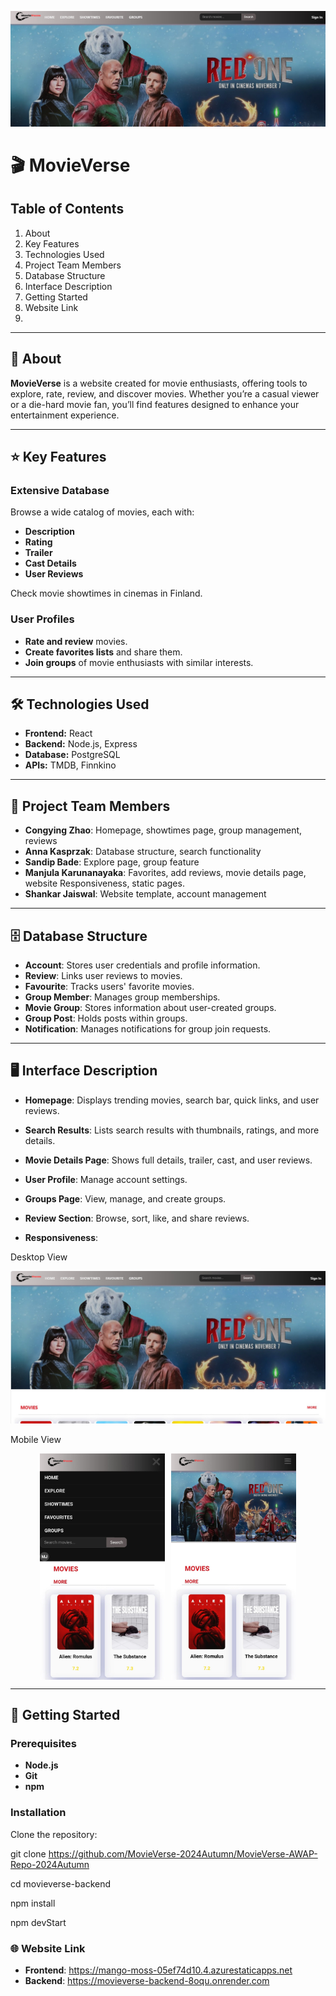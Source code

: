 
![Homepage Screenshot](movieverse-frontend/src/assest/CoverR.jpg)



# 🎬 **MovieVerse**

## Table of Contents
1. About
2. Key Features
3. Technologies Used
4. Project Team Members
5. Database Structure
6. Interface Description
7. Getting Started
8. Website Link
9. 

---

## 📖 About

**MovieVerse** is a website created for movie enthusiasts, offering tools to explore, rate, review, and discover movies. Whether you’re a casual viewer or a die-hard movie fan, you’ll find features designed to enhance your entertainment experience.

---

## ⭐ Key Features

### Extensive Database
Browse a wide catalog of movies, each with:
- **Description**
- **Rating**
- **Trailer**
- **Cast Details**
- **User Reviews**

Check movie showtimes in cinemas in Finland.

### User Profiles
- **Rate and review** movies.
- **Create favorites lists** and share them.
- **Join groups** of movie enthusiasts with similar interests.

---

## 🛠️ Technologies Used

- **Frontend:** React
- **Backend:** Node.js, Express
- **Database:** PostgreSQL
- **APIs:** TMDB, Finnkino

---

## 👥 Project Team Members

- **Congying Zhao**: Homepage, showtimes page, group management, reviews
- **Anna Kasprzak**: Database structure, search functionality
- **Sandip Bade**: Explore page, group feature
- **Manjula Karunanayaka**: Favorites, add reviews, movie details page, website Responsiveness, static pages.
- **Shankar Jaiswal**: Website template, account management

---

## 🗄️ Database Structure

- **Account**: Stores user credentials and profile information.
- **Review**: Links user reviews to movies.
- **Favourite**: Tracks users' favorite movies.
- **Group Member**: Manages group memberships.
- **Movie Group**: Stores information about user-created groups.
- **Group Post**: Holds posts within groups.
- **Notification**: Manages notifications for group join requests.

---

## 🖥️ Interface Description

- **Homepage**: Displays trending movies, search bar, quick links, and user reviews.
- **Search Results**: Lists search results with thumbnails, ratings, and more details.
- **Movie Details Page**: Shows full details, trailer, cast, and user reviews.
- **User Profile**: Manage account settings.
- **Groups Page**: View, manage, and create groups.
- **Review Section**: Browse, sort, like, and share reviews.
  
- **Responsiveness**:

Desktop View

![Desktopview](movieverse-frontend/src/assest/Desktopvwe.jpeg)

Mobile View

<div style="display: flex; justify-content: center; gap: 10px;">
  <img src="movieverse-frontend/src/assest/MObview2.jpeg" alt="Mobile View 1" width="200px">
  <img src="movieverse-frontend/src/assest/MObvire1.jpeg" alt="Mobile View 2" width="200px">
</div>



---

## 🚀 Getting Started

### Prerequisites
- **Node.js**
- **Git**
- **npm**

### Installation

Clone the repository:

git clone https://github.com/MovieVerse-2024Autumn/MovieVerse-AWAP-Repo-2024Autumn 

cd movieverse-backend

npm install

npm devStart

### 🌐 Website Link

- **Frontend**: https://mango-moss-05ef74d10.4.azurestaticapps.net
- **Backend**: https://movieverse-backend-8oqu.onrender.com



